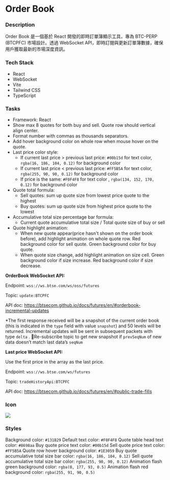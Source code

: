 # Order Book

### **Description**
Order Book 是一個基於 React 開發的即時訂單簿顯示工具，專為 BTC-PERP (BTCPFC) 市場設計。透過 WebSocket API，即時訂閱與更新訂單簿數據，確保用戶獲取最新的市場深度資訊。

### Tech Stack
- React
- WebSocket
- Vite
- Tailwind CSS
- TypeScript

### **Tasks**

- Framework: React
- Show max 8 quotes for both buy and sell. Quote row should vertical align center.
- Format number with commas as thousands separators.
- Add hover background color on whole row when mouse hover on the quote.
- Last price color style:
    - If current last price > previous last price: `#00b15d` for text color, `rgba(16, 186, 104, 0.12)` for background color
    - If current last price < previous last price: `#FF5B5A` for text color, `rgba(255, 90, 90, 0.12)` for background color
    - If price is the same: `#F0F4F8` for text color , `rgba(134, 152, 170, 0.12)` for background color
- Quote total formula:
    - Sell quotes: sum up quote size from lowest price quote to the highest
    - Buy quotes: sum up quote size from highest price quote to the lowest
- Accumulative total size percentage bar formula:
    - Current quote accumulative total size / Total quote size of buy or sell
- Quote highlight animation:
    - When new quote appear(price hasn't shown on the order book before), add highlight animation on whole quote row. Red background color for sell quote. Green background color for buy quote.
    - When quote size change, add highlight animation on size cell. Green background color if size increase. Red background color if size decrease.

**OrderBook WebSocket API:**

Endpoint: `wss://ws.btse.com/ws/oss/futures`

Topic: `update:BTCPFC`

API doc: https://btsecom.github.io/docs/futures/en/#orderbook-incremental-updates

*The first response received will be a snapshot of the current order book (this is indicated in the `type` field with value `snapshot`) and 50 levels will be returned. Incremental updates will be sent in subsequent packets with type `delta` . 🚨Re-subscribe topic to get new snapshot if `prevSeqNum` of new data doesn’t match last data’s `seqNum`

**Last price WebSocket API:**

Use the first price in the array as the last price.

Endpoint: `wss://ws.btse.com/ws/futures`

Topic: `tradeHistoryApi:BTCPFC`

API doc: https://btsecom.github.io/docs/futures/en/#public-trade-fills

### Icon

![](https://s3-us-west-2.amazonaws.com/secure.notion-static.com/d0131074-1581-4d4f-b194-7da5deaa736e/IconArrowDown.svg)

### Styles

Background color: `#131B29`
Default text color: `#F0F4F8`
Quote table head text color: `#8698aa`
Buy quote price text color: `#00b15d`
Sell quote price text color: `#FF5B5A`
Quote row hover background color: `#1E3059`
Buy quote accumulative total size bar color: `rgba(16, 186, 104, 0.12)`
Sell quote accumulative total size bar color: `rgba(255, 90, 90, 0.12)`
Animation flash green background color: `rgba(0, 177, 93, 0.5)`
Animation flash red background color: `rgba(255, 91, 90, 0.5)`